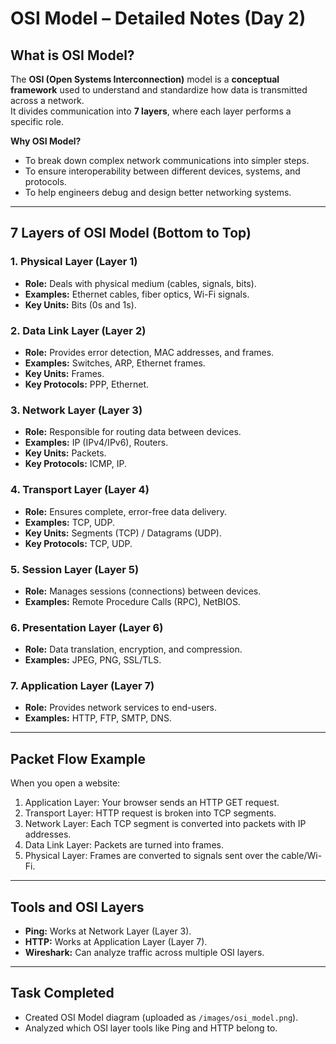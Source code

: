 # OSI Model – Detailed Notes (Day 2)

## **What is OSI Model?**
The **OSI (Open Systems Interconnection)** model is a **conceptual framework** used to understand and standardize how data is transmitted across a network.  
It divides communication into **7 layers**, where each layer performs a specific role.

**Why OSI Model?**
- To break down complex network communications into simpler steps.
- To ensure interoperability between different devices, systems, and protocols.
- To help engineers debug and design better networking systems.

---

## **7 Layers of OSI Model (Bottom to Top)**

### **1. Physical Layer (Layer 1)**
- **Role:** Deals with physical medium (cables, signals, bits).
- **Examples:** Ethernet cables, fiber optics, Wi-Fi signals.
- **Key Units:** Bits (0s and 1s).

### **2. Data Link Layer (Layer 2)**
- **Role:** Provides error detection, MAC addresses, and frames.
- **Examples:** Switches, ARP, Ethernet frames.
- **Key Units:** Frames.
- **Key Protocols:** PPP, Ethernet.

### **3. Network Layer (Layer 3)**
- **Role:** Responsible for routing data between devices.
- **Examples:** IP (IPv4/IPv6), Routers.
- **Key Units:** Packets.
- **Key Protocols:** ICMP, IP.

### **4. Transport Layer (Layer 4)**
- **Role:** Ensures complete, error-free data delivery.
- **Examples:** TCP, UDP.
- **Key Units:** Segments (TCP) / Datagrams (UDP).
- **Key Protocols:** TCP, UDP.

### **5. Session Layer (Layer 5)**
- **Role:** Manages sessions (connections) between devices.
- **Examples:** Remote Procedure Calls (RPC), NetBIOS.

### **6. Presentation Layer (Layer 6)**
- **Role:** Data translation, encryption, and compression.
- **Examples:** JPEG, PNG, SSL/TLS.

### **7. Application Layer (Layer 7)**
- **Role:** Provides network services to end-users.
- **Examples:** HTTP, FTP, SMTP, DNS.

---

## **Packet Flow Example**
When you open a website:
1. Application Layer: Your browser sends an HTTP GET request.
2. Transport Layer: HTTP request is broken into TCP segments.
3. Network Layer: Each TCP segment is converted into packets with IP addresses.
4. Data Link Layer: Packets are turned into frames.
5. Physical Layer: Frames are converted to signals sent over the cable/Wi-Fi.

---

## **Tools and OSI Layers**
- **Ping:** Works at Network Layer (Layer 3).
- **HTTP:** Works at Application Layer (Layer 7).
- **Wireshark:** Can analyze traffic across multiple OSI layers.

---

## **Task Completed**
- Created OSI Model diagram (uploaded as `/images/osi_model.png`).
- Analyzed which OSI layer tools like Ping and HTTP belong to.
